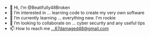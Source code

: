 - 👋 Hi, I’m @Beatifully48Broken
- 👀 I’m interested in ... learning code to create my very own software
- 🌱 I’m currently learning ... everything new.  I'm rookie 
- 💞️ I’m looking to collaborate on ... cyber security and any useful tips
- 📫 How to reach me ...67damaged48@gmail.com 

<!---
Beatifully48Broken/Beatifully48Broken is a ✨ special ✨ repository because its `README.md` (this file) appears on your GitHub profile.
You can click the Preview link to take a look at your changes.
--->
